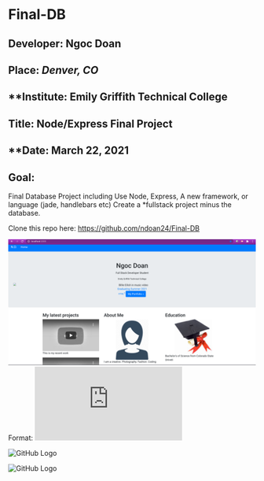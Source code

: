 # Final-DB

## **Developer**: Ngoc Doan
## **Place:** *Denver, CO*
## **Institute: Emily Griffith Technical College
## **Title**: Node/Express Final Project 


## **Date: March 22, 2021
## **Goal**:
Final Database Project including Use Node, Express, A new framework, or language (jade, handlebars etc) Create a *fullstack project minus the database. 

Clone this repo here: https://github.com/ndoan24/Final-DB


![GitHub Logo](images/PortfolioHome.png)
Format: ![Server.JS Code](https://github.com/ndoan24/Express-Portfolio/blob/main/server.js)


![GitHub Logo](images/code1.png)


![GitHub Logo](images/code2.png)
